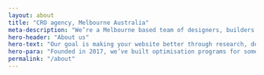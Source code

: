 ```yaml
---
layout: about
title: "CRO agency, Melbourne Australia"
meta-description: "We’re a Melbourne based team of designers, builders and data driven optimisers"
hero-header: "About us"
hero-text: "Our goal is making your website better through research, design and data"
hero-para: "Founded in 2017, we’ve built optimisation programs for some of the biggest companies in Australia and around the world."
permalink: "/about"
---
```


